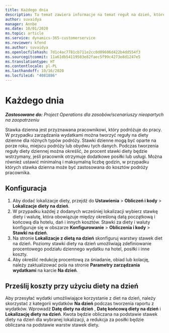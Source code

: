 ```yaml
---
title: Każdego dnia
description: Ta temat zawiera informacje na temat reguł na dzień, które są używane w zarządzaniu wydatkami.
author: suvaidya
manager: Annbe
ms.date: 10/01/2020
ms.topic: article
ms.service: dynamics-365-customerservice
ms.reviewer: kfend
ms.author: suvaidya
ms.openlocfilehash: 7d1c4ac7781cb711e2cc0d09606d422b4dd554f3
ms.sourcegitcommit: 11a61db54119503e82faec5f99c4273e8d1247e5
ms.translationtype: HT
ms.contentlocale: pl-PL
ms.lasthandoff: 10/16/2020
ms.locfileid: "4081886"
---
```

# <a name="per-diems"></a>Każdego dnia

_**Zastosowane do:** Project Operations dla zasobów/scenariuszy nieopartych na zaopatrzeniu_


Stawka dzienna jest przyznawana pracownikowi, który podróżuje do pracy. W przypadku zarządzania wydatkami można tworzyć reguły na diety dzienne dla różnych typów podróży. Stawki dzienne mogą być oparte na porze roku, miejscu podróży lub obydwu tych danych. Podczas tworzenia reguły diety dziennej można określić, że procent stawki diety będzie wstrzymany, jeśli pracownik otrzymuje dodatkowe posiłki lub usługi. Można również ustawić minimalną i maksymalną liczbę godzin, w przypadku których stawka dzienna może być zastosowana do kosztów podróży pracownika.

## <a name="configuration"></a>Konfiguracja 

1. Aby dodać lokalizacje diety, przejdź do **Ustawienia** > **Obliczeń i kody** > **Lokalizacje diety na dzień**.
2. W przypadku każdej z dodanych wcześniej lokalizacji wybierz stawkę diety i walutę, która obowiązuje między określoną datą początkową i końcową dla hotelu, dań i innych kosztów. Stawki za diety i waluty konfiguruje się w obszarze **Konfigurowanie** > **Obliczenia i kody** > **Stawki na dzień**.
3. Na stronie **Lokalizacje z dietą na dzień** skonfiguruj warstwy stawek diet na dzień. Poziomy stawki diety na dzień umożliwiają zdefiniowanie procentowego podziału dziennego wydatku na hotel, posiłki i inne koszty. 
4. Aby określić redukcję procentową za śniadanie, obiad lub kolację, należy zaktualizować pola na stronie **Parametry zarządzania wydatkami** na karcie **Na dzień**. 
    
## <a name="submit-expenses-using-per-diem"></a>Prześlij koszty przy użyciu diety na dzień
Aby przesyłać wydatki umożliwiające korzystanie z diet na dzień, należy skorzystać z kategorii wydatków **Na dzień** podczas tworzenia raportu z wydatków. Wprowadź **Datę diety na dzień** , **Datę końcową diety na dzień** i **Lokalizację diety na dzień**. Kwota będzie obliczana na podstawie stawek diety na dzień dla wybranej lokalizacji, a redukcja za posiłki będzie obliczana na podstawie warstw stawek diety.
